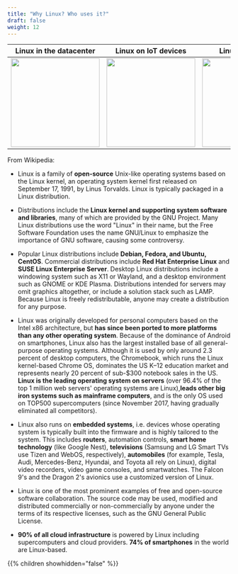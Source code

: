 ```yaml
---
title: "Why Linux? Who uses it?"
draft: false
weight: 12
---
```


Linux in the datacenter | Linux on IoT devices | Linux on planes | Linux on phones
--- | --- | --- | ---
<img src='/images/linux_datacenter.jpg' width='200px'> | <img src='/images/linux_iot.png' width='200px'> | <img src='/images/linux_inflight.jpg' width='200px'> | <img src='/images/linux_on_android.png' width='200px'> | 

From Wikipedia:

* Linux is a family of **open-source** Unix-like operating systems based on the Linux kernel, an operating system 
kernel first released on September 17, 1991, by Linus Torvalds. Linux is typically packaged in a Linux distribution.

* Distributions include the **Linux kernel and supporting system software and libraries**, many of which 
are provided by the GNU Project. Many Linux distributions use the word "Linux" in their 
name, but the Free Software Foundation uses the name GNU/Linux to emphasize the importance 
of GNU software, causing some controversy.

* Popular Linux distributions include **Debian, Fedora, and Ubuntu, CentOS**. Commercial distributions 
include **Red Hat Enterprise Linux** and **SUSE Linux Enterprise Server**. Desktop Linux distributions 
include a windowing system such as X11 or Wayland, and a desktop environment such as 
GNOME or KDE Plasma. Distributions intended for servers may omit graphics 
altogether, or include a solution stack such as LAMP. Because Linux is 
freely redistributable, anyone may create a distribution for any purpose.

* Linux was originally developed for personal computers based on the Intel x86 architecture, but 
**has since been ported to more platforms than any other operating system**. Because of the 
dominance of Android on smartphones, Linux also has the largest installed base of all 
general-purpose operating systems. Although it is used by only around 2.3 percent of desktop computers, the Chromebook, 
which runs the Linux kernel-based Chrome OS, dominates the US K–12 education market and represents 
nearly 20 percent of sub-$300 notebook sales in the US. **Linux is the leading operating system 
on servers** (over 96.4% of the top 1 million web servers' operating systems are Linux),**leads other big 
iron systems such as mainframe computers**, and is the only OS used on TOP500 supercomputers (since November 
2017, having gradually eliminated all competitors).

* Linux also runs on **embedded systems**, i.e. devices whose operating system is typically 
built into the firmware and is highly tailored to the system. This includes **routers**, automation controls, **smart 
home technology** (like Google Nest), **televisions** (Samsung and LG Smart TVs use Tizen 
and WebOS, respectively), **automobiles** (for example, Tesla, Audi, Mercedes-Benz,
Hyundai, and Toyota all rely on Linux), digital video recorders, video game consoles, and 
smartwatches. The Falcon 9's and the Dragon 2's avionics use a customized version of Linux.

* Linux is one of the most prominent examples of free and open-source software 
collaboration. The source code may be used, modified and distributed 
commercially or non-commercially by anyone under the terms of its respective 
licenses, such as the GNU General Public License.

* **90% of all cloud infrastructure** is powered by Linux including supercomputers 
and cloud providers. **74% of smartphones** in the world are Linux-based.

{{% children showhidden="false" %}}
